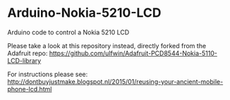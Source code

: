Arduino-Nokia-5210-LCD
======================

Arduino code to control a Nokia 5210 LCD

Please take a look at this repository instead, directly forked from the Adafruit repo:
https://github.com/ulfwin/Adafruit-PCD8544-Nokia-5110-LCD-library

For instructions please see:
http://dontbuyjustmake.blogspot.nl/2015/01/reusing-your-ancient-mobile-phone-lcd.html
